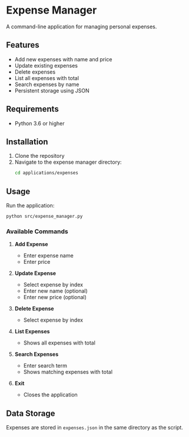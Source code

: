 # Expense Manager

A command-line application for managing personal expenses.

## Features

- Add new expenses with name and price
- Update existing expenses
- Delete expenses
- List all expenses with total
- Search expenses by name
- Persistent storage using JSON

## Requirements

- Python 3.6 or higher

## Installation

1. Clone the repository
2. Navigate to the expense manager directory:
   ```bash
   cd applications/expenses
   ```

## Usage

Run the application:
```bash
python src/expense_manager.py
```

### Available Commands

1. **Add Expense**
   - Enter expense name
   - Enter price

2. **Update Expense**
   - Select expense by index
   - Enter new name (optional)
   - Enter new price (optional)

3. **Delete Expense**
   - Select expense by index

4. **List Expenses**
   - Shows all expenses with total

5. **Search Expenses**
   - Enter search term
   - Shows matching expenses with total

6. **Exit**
   - Closes the application

## Data Storage

Expenses are stored in `expenses.json` in the same directory as the script. 